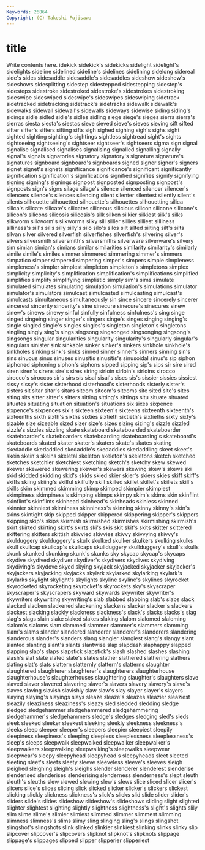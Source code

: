 ```yaml
---
Keywords: 26864 
Copyright: (C) Takeshi Fujisawa
---
```


# title

Write contents here.
idekick sidekick's
sidekicks sidelight sidelight's sidelights sideline sidelined sideline's sidelines sidelining sidelong
sidereal side's sides sidesaddle sidesaddle's sidesaddles sideshow sideshow's sideshows sidesplitting
sidestep sidestepped sidestepping sidestep's sidesteps sidestroke sidestroked sidestroke's sidestrokes sidestroking
sideswipe sideswiped sideswipe's sideswipes sideswiping sidetrack sidetracked sidetracking sidetrack's sidetracks
sidewalk sidewalk's sidewalks sidewall sidewall's sidewalls sideways sidewise siding siding's
sidings sidle sidled sidle's sidles sidling siege siege's sieges sierra
sierra's sierras siesta siesta's siestas sieve sieved sieve's sieves sieving
sift sifted sifter sifter's sifters sifting sifts sigh sighed sighing
sigh's sighs sight sighted sighting sighting's sightings sightless sightread sight's
sights sightseeing sightseeing's sightseer sightseer's sightseers sigma sign signal signalise
signalised signalises signalising signalled signalling signally signal's signals signatories signatory
signatory's signature signature's signatures signboard signboard's signboards signed signer signer's
signers signet signet's signets significance significance's significant significantly signification signification's
significations signified signifies signify signifying signing signing's signings signpost signposted
signposting signpost's signposts sign's signs silage silage's silence silenced silencer
silencer's silencers silence's silences silencing silent silenter silentest silently silent's
silents silhouette silhouetted silhouette's silhouettes silhouetting silica silica's silicate silicate's
silicates siliceous silicious silicon silicone silicone's silicon's silicons silicosis silicosis's
silk silken silkier silkiest silk's silks silkworm silkworm's silkworms silky
sill sillier sillies silliest silliness silliness's sill's sills silly silly's
silo silo's silos silt silted silting silt's silts silvan silver
silvered silverfish silverfishes silverfish's silvering silver's silvers silversmith silversmith's silversmiths
silverware silverware's silvery sim simian simian's simians similar similarities similarity
similarity's similarly simile simile's similes simmer simmered simmering simmer's simmers
simpatico simper simpered simpering simper's simpers simple simpleness simpleness's simpler
simplest simpleton simpleton's simpletons simplex simplicity simplicity's simplification simplification's simplifications
simplified simplifies simplify simplifying simplistic simply sim's sims simulate simulated
simulates simulating simulation simulation's simulations simulator simulator's simulators simulcast simulcasted
simulcasting simulcast's simulcasts simultaneous simultaneously sin since sincere sincerely sincerer
sincerest sincerity sincerity's sine sinecure sinecure's sinecures sinew sinew's sinews
sinewy sinful sinfully sinfulness sinfulness's sing singe singed singeing singer
singer's singers singe's singes singing singing's single singled single's singles
singles's singleton singleton's singletons singling singly sing's sings singsong singsonged
singsonging singsong's singsongs singular singularities singularity singularity's singularly singular's singulars
sinister sink sinkable sinker sinker's sinkers sinkhole sinkhole's sinkholes sinking
sink's sinks sinned sinner sinner's sinners sinning sin's sins sinuous
sinus sinuses sinusitis sinusitis's sinusoidal sinus's sip siphon siphoned siphoning
siphon's siphons sipped sipping sip's sips sir sire sired siren
siren's sirens sire's sires siring sirloin sirloin's sirloins sirocco sirocco's
siroccos sir's sirs sis sisal sisal's sises sis's sissier sissies
sissiest sissy sissy's sister sisterhood sisterhood's sisterhoods sisterly sister's sisters
sit sitar sitar's sitars sitcom sitcom's sitcoms site sited site's
sites siting sits sitter sitter's sitters sitting sitting's sittings situ
situate situated situates situating situation situation's situations six sixes sixpence
sixpence's sixpences six's sixteen sixteen's sixteens sixteenth sixteenth's sixteenths sixth
sixth's sixths sixties sixtieth sixtieth's sixtieths sixty sixty's sizable size
sizeable sized sizer size's sizes sizing sizing's sizzle sizzled sizzle's
sizzles sizzling skate skateboard skateboarded skateboarder skateboarder's skateboarders skateboarding skateboarding's
skateboard's skateboards skated skater skater's skaters skate's skates skating skedaddle
skedaddled skedaddle's skedaddles skedaddling skeet skeet's skein skein's skeins skeletal
skeleton skeleton's skeletons sketch sketched sketches sketchier sketchiest sketching sketch's
sketchy skew skewed skewer skewered skewering skewer's skewers skewing skew's
skews ski skid skidded skidding skid's skids skied skier skier's
skiers skies skiff skiff's skiffs skiing skiing's skilful skilfully skill
skilled skillet skillet's skillets skill's skills skim skimmed skimming skimp
skimped skimpier skimpiest skimpiness skimpiness's skimping skimps skimpy skim's skims
skin skinflint skinflint's skinflints skinhead skinhead's skinheads skinless skinned skinnier
skinniest skinniness skinniness's skinning skinny skinny's skin's skins skintight skip
skipped skipper skippered skippering skipper's skippers skipping skip's skips skirmish
skirmished skirmishes skirmishing skirmish's skirt skirted skirting skirt's skirts ski's
skis skit skit's skits skitter skittered skittering skitters skittish skivvied
skivvies skivvy skivvying skivvy's skulduggery skulduggery's skulk skulked skulker skulkers
skulking skulks skull skullcap skullcap's skullcaps skullduggery skullduggery's skull's skulls
skunk skunked skunking skunk's skunks sky skycap skycap's skycaps skydive
skydived skydiver skydiver's skydivers skydives skydiving skydiving's skydove skyed skying
skyjack skyjacked skyjacker skyjacker's skyjackers skyjacking skyjacks skylark skylarked skylarking
skylark's skylarks skylight skylight's skylights skyline skyline's skylines skyrocket skyrocketed
skyrocketing skyrocket's skyrockets sky's skyscraper skyscraper's skyscrapers skyward skywards skywriter
skywriter's skywriters skywriting skywriting's slab slabbed slabbing slab's slabs slack
slacked slacken slackened slackening slackens slacker slacker's slackers slackest slacking
slackly slackness slackness's slack's slacks slacks's slag slag's slags slain
slake slaked slakes slaking slalom slalomed slaloming slalom's slaloms slam
slammed slammer slammer's slammers slamming slam's slams slander slandered slanderer
slanderer's slanderers slandering slanderous slander's slanders slang slangier slangiest slang's
slangy slant slanted slanting slant's slants slantwise slap slapdash slaphappy
slapped slapping slap's slaps slapstick slapstick's slash slashed slashes slashing
slash's slat slate slated slate's slates slather slathered slathering slathers
slating slat's slats slattern slatternly slattern's slatterns slaughter slaughtered slaughterer
slaughterer's slaughterers slaughterhouse slaughterhouse's slaughterhouses slaughtering slaughter's slaughters slave slaved
slaver slavered slavering slaver's slavers slavery slavery's slave's slaves slaving
slavish slavishly slaw slaw's slay slayer slayer's slayers slaying slaying's
slayings slays sleaze sleaze's sleazes sleazier sleaziest sleazily sleaziness sleaziness's
sleazy sled sledded sledding sledge sledged sledgehammer sledgehammered sledgehammering sledgehammer's
sledgehammers sledge's sledges sledging sled's sleds sleek sleeked sleeker sleekest
sleeking sleekly sleekness sleekness's sleeks sleep sleeper sleeper's sleepers sleepier
sleepiest sleepily sleepiness sleepiness's sleeping sleepless sleeplessness sleeplessness's sleep's sleeps
sleepwalk sleepwalked sleepwalker sleepwalker's sleepwalkers sleepwalking sleepwalking's sleepwalks sleepwear sleepwear's
sleepy sleepyhead sleepyhead's sleepyheads sleet sleeted sleeting sleet's sleets sleety
sleeve sleeveless sleeve's sleeves sleigh sleighed sleighing sleigh's sleighs slender
slenderer slenderest slenderise slenderised slenderises slenderising slenderness slenderness's slept sleuth
sleuth's sleuths slew slewed slewing slew's slews slice sliced slicer
slicer's slicers slice's slices slicing slick slicked slicker slicker's slickers
slickest slicking slickly slickness slickness's slick's slicks slid slide slider
slider's sliders slide's slides slideshow slideshow's slideshows sliding slight slighted
slighter slightest slighting slightly slightness slightness's slight's slights slily slim
slime slime's slimier slimiest slimmed slimmer slimmest slimming slimness slimness's
slims slimy sling slinging sling's slings slingshot slingshot's slingshots slink
slinked slinkier slinkiest slinking slinks slinky slip slipcover slipcover's slipcovers
slipknot slipknot's slipknots slippage slippage's slippages slipped slipper slipperier slipperiest
